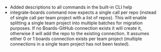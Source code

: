 - Added descriptions to all commands in the built-in CLI help
- integrate-boards command now expects a single call per repo (instead of single call per team project with a list of repos). This will enable splitting a single team project into multiple batches for migration purposes. If no Boards-GitHub connection exists it will create it, otherwise it will add the repo to the existing connection. It assumes either 0 or 1 boards connection exists per team project (multiple connections in a single team project has not been tested).